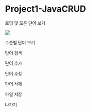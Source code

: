 # Project1-JavaCRUD

로딩 및 모든 단어 보기
<p><img src="screenshot/로딩 및 모든 단어보기.png"></img></p>
수준별 단어 보기

단어 검색

단어 추가

단어 수정

단어 삭제

파일 저장

나가기
